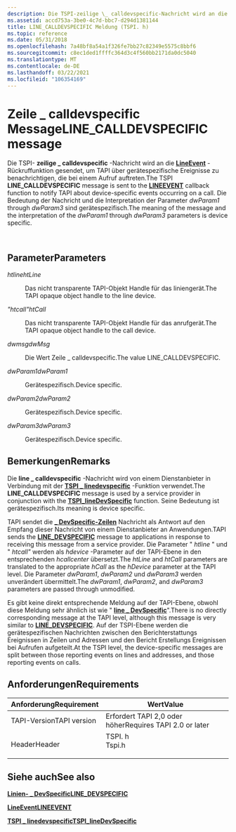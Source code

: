 ```yaml
---
description: Die TSPI-zeilige \_ calldevspecific-Nachricht wird an die LineEvent-Rückruffunktion gesendet, um TAPI über gerätespezifische Ereignisse zu benachrichtigen, die bei einem Aufruf auftreten.
ms.assetid: accd753a-3be0-4c7d-bbc7-d294d1381144
title: LINE_CALLDEVSPECIFIC Meldung (TSPI. h)
ms.topic: reference
ms.date: 05/31/2018
ms.openlocfilehash: 7a48bf8a54a1f326fe7bb27c82349e5575c8bbf6
ms.sourcegitcommit: c8ec1ded1ffffc364d3c4f560bb2171da0dc5040
ms.translationtype: MT
ms.contentlocale: de-DE
ms.lasthandoff: 03/22/2021
ms.locfileid: "106354169"
---
```

# <a name="line_calldevspecific-message"></a><span data-ttu-id="97f74-103">Zeile \_ calldevspecific Message</span><span class="sxs-lookup"><span data-stu-id="97f74-103">LINE\_CALLDEVSPECIFIC message</span></span>

<span data-ttu-id="97f74-104">Die TSPI- **zeilige \_ calldevspecific** -Nachricht wird an die [**LineEvent**](/windows/win32/api/tspi/nc-tspi-lineevent) -Rückruffunktion gesendet, um TAPI über gerätespezifische Ereignisse zu benachrichtigen, die bei einem Aufruf auftreten.</span><span class="sxs-lookup"><span data-stu-id="97f74-104">The TSPI **LINE\_CALLDEVSPECIFIC** message is sent to the [**LINEEVENT**](/windows/win32/api/tspi/nc-tspi-lineevent) callback function to notify TAPI about device-specific events occurring on a call.</span></span> <span data-ttu-id="97f74-105">Die Bedeutung der Nachricht und die Interpretation der Parameter *dwParam1* through *dwParam3* sind gerätespezifisch.</span><span class="sxs-lookup"><span data-stu-id="97f74-105">The meaning of the message and the interpretation of the *dwParam1* through *dwParam3* parameters is device specific.</span></span>


```C++
            
```



## <a name="parameters"></a><span data-ttu-id="97f74-106">Parameter</span><span class="sxs-lookup"><span data-stu-id="97f74-106">Parameters</span></span>

<dl> <dt>

<span data-ttu-id="97f74-107">*htline*</span><span class="sxs-lookup"><span data-stu-id="97f74-107">*htLine*</span></span> 
</dt> <dd>

<span data-ttu-id="97f74-108">Das nicht transparente TAPI-Objekt Handle für das liniengerät.</span><span class="sxs-lookup"><span data-stu-id="97f74-108">The TAPI opaque object handle to the line device.</span></span>

</dd> <dt>

<span data-ttu-id="97f74-109">*"htcall"*</span><span class="sxs-lookup"><span data-stu-id="97f74-109">*htCall*</span></span> 
</dt> <dd>

<span data-ttu-id="97f74-110">Das nicht transparente TAPI-Objekt Handle für das anrufgerät.</span><span class="sxs-lookup"><span data-stu-id="97f74-110">The TAPI opaque object handle to the call device.</span></span>

</dd> <dt>

<span data-ttu-id="97f74-111">*dwmsg*</span><span class="sxs-lookup"><span data-stu-id="97f74-111">*dwMsg*</span></span> 
</dt> <dd>

<span data-ttu-id="97f74-112">Die Wert Zeile \_ calldevspecific.</span><span class="sxs-lookup"><span data-stu-id="97f74-112">The value LINE\_CALLDEVSPECIFIC.</span></span>

</dd> <dt>

<span data-ttu-id="97f74-113">*dwParam1*</span><span class="sxs-lookup"><span data-stu-id="97f74-113">*dwParam1*</span></span> 
</dt> <dd>

<span data-ttu-id="97f74-114">Gerätespezifisch.</span><span class="sxs-lookup"><span data-stu-id="97f74-114">Device specific.</span></span>

</dd> <dt>

<span data-ttu-id="97f74-115">*dwParam2*</span><span class="sxs-lookup"><span data-stu-id="97f74-115">*dwParam2*</span></span> 
</dt> <dd>

<span data-ttu-id="97f74-116">Gerätespezifisch.</span><span class="sxs-lookup"><span data-stu-id="97f74-116">Device specific.</span></span>

</dd> <dt>

<span data-ttu-id="97f74-117">*dwParam3*</span><span class="sxs-lookup"><span data-stu-id="97f74-117">*dwParam3*</span></span> 
</dt> <dd>

<span data-ttu-id="97f74-118">Gerätespezifisch.</span><span class="sxs-lookup"><span data-stu-id="97f74-118">Device specific.</span></span>

</dd> </dl>

## <a name="remarks"></a><span data-ttu-id="97f74-119">Bemerkungen</span><span class="sxs-lookup"><span data-stu-id="97f74-119">Remarks</span></span>

<span data-ttu-id="97f74-120">Die **line \_ calldevspecific** -Nachricht wird von einem Dienstanbieter in Verbindung mit der [**TSPI \_ linedevspecific**](/windows/win32/api/tspi/nf-tspi-tspi_linedevspecific) -Funktion verwendet.</span><span class="sxs-lookup"><span data-stu-id="97f74-120">The **LINE\_CALLDEVSPECIFIC** message is used by a service provider in conjunction with the [**TSPI\_lineDevSpecific**](/windows/win32/api/tspi/nf-tspi-tspi_linedevspecific) function.</span></span> <span data-ttu-id="97f74-121">Seine Bedeutung ist gerätespezifisch.</span><span class="sxs-lookup"><span data-stu-id="97f74-121">Its meaning is device specific.</span></span>

<span data-ttu-id="97f74-122">TAPI sendet die [**\_ DevSpecific-Zeilen**](/previous-versions/windows/desktop/legacy/ms725225(v=vs.85)) Nachricht als Antwort auf den Empfang dieser Nachricht von einem Dienstanbieter an Anwendungen.</span><span class="sxs-lookup"><span data-stu-id="97f74-122">TAPI sends the [**LINE\_DEVSPECIFIC**](/previous-versions/windows/desktop/legacy/ms725225(v=vs.85)) message to applications in response to receiving this message from a service provider.</span></span> <span data-ttu-id="97f74-123">Die Parameter " *htline* " und " *htcall"* werden als *hdevice* -Parameter auf der TAPI-Ebene in den entsprechenden *hcallcenter* übersetzt.</span><span class="sxs-lookup"><span data-stu-id="97f74-123">The *htLine* and *htCall* parameters are translated to the appropriate *hCall* as the *hDevice* parameter at the TAPI level.</span></span> <span data-ttu-id="97f74-124">Die Parameter *dwParam1*, *dwParam2* und *dwParam3* werden unverändert übermittelt.</span><span class="sxs-lookup"><span data-stu-id="97f74-124">The *dwParam1*, *dwParam2*, and *dwParam3* parameters are passed through unmodified.</span></span>

<span data-ttu-id="97f74-125">Es gibt keine direkt entsprechende Meldung auf der TAPI-Ebene, obwohl diese Meldung sehr ähnlich ist wie " [**line \_ DevSpecific**](/previous-versions/windows/desktop/legacy/ms725225(v=vs.85))".</span><span class="sxs-lookup"><span data-stu-id="97f74-125">There is no directly corresponding message at the TAPI level, although this message is very similar to [**LINE\_DEVSPECIFIC**](/previous-versions/windows/desktop/legacy/ms725225(v=vs.85)).</span></span> <span data-ttu-id="97f74-126">Auf der TSPI-Ebene werden die gerätespezifischen Nachrichten zwischen den Berichterstattungs Ereignissen in Zeilen und Adressen und den Bericht Erstellungs Ereignissen bei Aufrufen aufgeteilt.</span><span class="sxs-lookup"><span data-stu-id="97f74-126">At the TSPI level, the device-specific messages are split between those reporting events on lines and addresses, and those reporting events on calls.</span></span>

## <a name="requirements"></a><span data-ttu-id="97f74-127">Anforderungen</span><span class="sxs-lookup"><span data-stu-id="97f74-127">Requirements</span></span>



| <span data-ttu-id="97f74-128">Anforderung</span><span class="sxs-lookup"><span data-stu-id="97f74-128">Requirement</span></span> | <span data-ttu-id="97f74-129">Wert</span><span class="sxs-lookup"><span data-stu-id="97f74-129">Value</span></span> |
|-------------------------|-----------------------------------------------------------------------------------|
| <span data-ttu-id="97f74-130">TAPI-Version</span><span class="sxs-lookup"><span data-stu-id="97f74-130">TAPI version</span></span><br/> | <span data-ttu-id="97f74-131">Erfordert TAPI 2,0 oder höher</span><span class="sxs-lookup"><span data-stu-id="97f74-131">Requires TAPI 2.0 or later</span></span><br/>                                             |
| <span data-ttu-id="97f74-132">Header</span><span class="sxs-lookup"><span data-stu-id="97f74-132">Header</span></span><br/>       | <dl> <span data-ttu-id="97f74-133"><dt>TSPI. h</dt></span><span class="sxs-lookup"><span data-stu-id="97f74-133"><dt>Tspi.h</dt></span></span> </dl> |



## <a name="see-also"></a><span data-ttu-id="97f74-134">Siehe auch</span><span class="sxs-lookup"><span data-stu-id="97f74-134">See also</span></span>

<dl> <dt>

<span data-ttu-id="97f74-135">[**Linien- \_ DevSpecific**](/previous-versions/windows/desktop/legacy/ms725225(v=vs.85))</span><span class="sxs-lookup"><span data-stu-id="97f74-135">[**LINE\_DEVSPECIFIC**](/previous-versions/windows/desktop/legacy/ms725225(v=vs.85))</span></span>
</dt> <dt>

[<span data-ttu-id="97f74-136">**LineEvent**</span><span class="sxs-lookup"><span data-stu-id="97f74-136">**LINEEVENT**</span></span>](/windows/win32/api/tspi/nc-tspi-lineevent)
</dt> <dt>

[<span data-ttu-id="97f74-137">**TSPI \_ linedevspecific**</span><span class="sxs-lookup"><span data-stu-id="97f74-137">**TSPI\_lineDevSpecific**</span></span>](/windows/win32/api/tspi/nf-tspi-tspi_linedevspecific)
</dt> </dl>

 


